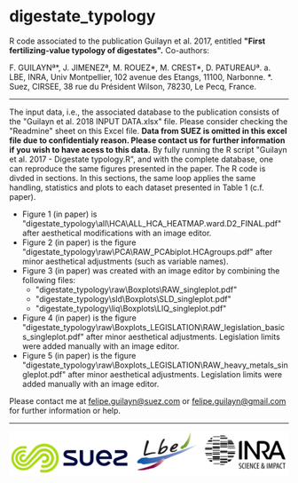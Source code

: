 ﻿# digestate_typology
R code associated to the publication Guilayn et al. 2017, entitled 
**"First  fertilizing-value typology of digestates".**
Co-authors:

F. GUILAYN&ordf;&#42;, J. JIMENEZ&ordf;, M. ROUEZ&#42;, M. CREST&#42;, D. PATUREAU&ordf;.
a. LBE, INRA, Univ Montpellier, 102 avenue des Etangs, 11100, Narbonne.
*. Suez, CIRSEE, 38 rue du Président Wilson, 78230, Le Pecq, France.

------------



The input data, i.e., the associated database to the publication consists of the "Guilayn et al. 2018 INPUT DATA.xlsx" file. Please consider checking the "Readmine" sheet on this Excel file.
**Data from SUEZ is omitted in this excel file due to confidentialy reason. Please contact us for further information if you wish to have acess to this data.**
By fully running the R script "Guilayn et al. 2017 - Digestate typology.R", and with the complete database, one can reproduce the same figures presented in the paper. The R code is divded in sections. In this sections, the same loop applies the same handling, statistics and plots to each dataset presented in Table 1 (c.f. paper).

- Figure 1 (in paper) is "digestate_typology\all\HCA\ALL_HCA_HEATMAP.ward.D2_FINAL.pdf" after aesthetical modifications with an image editor.
- Figure 2 (in paper) is the figure "digestate_typology\raw\PCA\RAW_PCAbiplot.HCAgroups.pdf" after minor aesthetical adjustments (such as variable names).
- Figure 3 (in paper) was created with an image editor by combining the following files: 
	- "digestate_typology\raw\Boxplots\RAW_singleplot.pdf"
	- "digestate_typology\sld\Boxplots\SLD_singleplot.pdf"
	- "digestate_typology\liq\Boxplots\LIQ_singleplot.pdf"
- Figure 4 (in paper) is the figure "digestate_typology\raw\Boxplots_LEGISLATION\RAW_legislation_basics_singleplot.pdf" after minor aesthetical adjustments. Legislation limits were added manually with an image editor.
- Figure 5 (in paper) is the figure "digestate_typology\raw\Boxplots_LEGISLATION\RAW_heavy_metals_singleplot.pdf" after minor aesthetical adjustments. Legislation limits were added manually with an image editor.

Please contact me at felipe.guilayn@suez.com or felipe.guilayn@gmail.com for further information or help.

------------
![](https://github.com/guilayn/digestate_typology/blob/master/logos.PNG)
